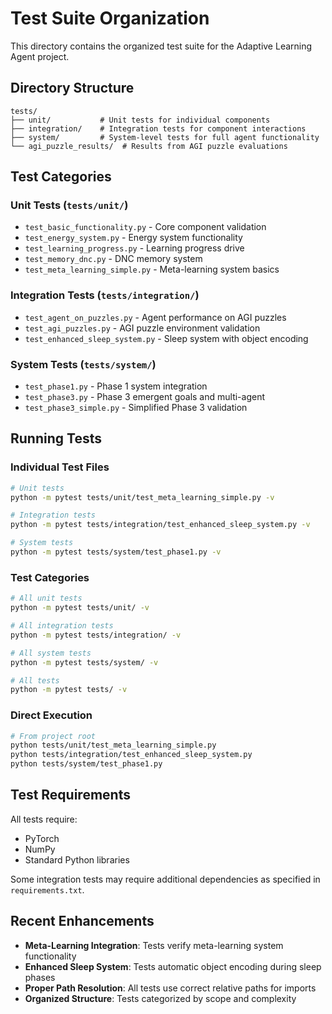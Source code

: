 # Test Suite Organization

This directory contains the organized test suite for the Adaptive Learning Agent project.

## Directory Structure

```
tests/
├── unit/           # Unit tests for individual components
├── integration/    # Integration tests for component interactions  
├── system/         # System-level tests for full agent functionality
└── agi_puzzle_results/  # Results from AGI puzzle evaluations
```

## Test Categories

### Unit Tests (`tests/unit/`)
- `test_basic_functionality.py` - Core component validation
- `test_energy_system.py` - Energy system functionality
- `test_learning_progress.py` - Learning progress drive
- `test_memory_dnc.py` - DNC memory system
- `test_meta_learning_simple.py` - Meta-learning system basics

### Integration Tests (`tests/integration/`)
- `test_agent_on_puzzles.py` - Agent performance on AGI puzzles
- `test_agi_puzzles.py` - AGI puzzle environment validation
- `test_enhanced_sleep_system.py` - Sleep system with object encoding

### System Tests (`tests/system/`)
- `test_phase1.py` - Phase 1 system integration
- `test_phase3.py` - Phase 3 emergent goals and multi-agent
- `test_phase3_simple.py` - Simplified Phase 3 validation

## Running Tests

### Individual Test Files
```bash
# Unit tests
python -m pytest tests/unit/test_meta_learning_simple.py -v

# Integration tests  
python -m pytest tests/integration/test_enhanced_sleep_system.py -v

# System tests
python -m pytest tests/system/test_phase1.py -v
```

### Test Categories
```bash
# All unit tests
python -m pytest tests/unit/ -v

# All integration tests
python -m pytest tests/integration/ -v

# All system tests
python -m pytest tests/system/ -v

# All tests
python -m pytest tests/ -v
```

### Direct Execution
```bash
# From project root
python tests/unit/test_meta_learning_simple.py
python tests/integration/test_enhanced_sleep_system.py
python tests/system/test_phase1.py
```

## Test Requirements

All tests require:
- PyTorch
- NumPy
- Standard Python libraries

Some integration tests may require additional dependencies as specified in `requirements.txt`.

## Recent Enhancements

- **Meta-Learning Integration**: Tests verify meta-learning system functionality
- **Enhanced Sleep System**: Tests automatic object encoding during sleep phases
- **Proper Path Resolution**: All tests use correct relative paths for imports
- **Organized Structure**: Tests categorized by scope and complexity
